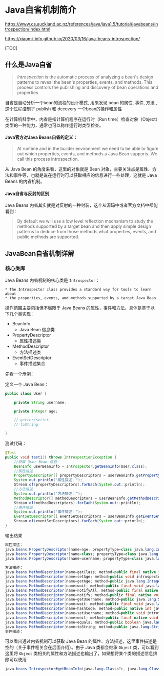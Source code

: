 # Java自省机制简介

https://www.cs.auckland.ac.nz/references/java/java1.5/tutorial/javabeans/introspection/index.html

https://xiaomi-info.github.io/2020/03/16/java-beans-introspection/

[TOC]

## 什么是Java自省

> *Introspection* is the automatic process of analyzing a bean's design patterns to reveal the bean's properties, events, and methods. This process controls the publishing and discovery of bean operations and properties

自省是自动分析一个bean的流程的设计模式, 用来发现 bean 的属性, 事件, 方法 , 这个过程控制了 publish 和 decovery 一个bean的操作和属性

在计算机科学中，内省是指计算机程序在运行时（Run time）检查对象（Object）类型的一种能力，通常也可以称作运行时类型检查。

#### Java官方对Java Beans自省的定义：

> At runtime and in the builder environment we need to be able to figure out which properties, events, and methods a Java Bean supports. We call this process introspection.

从 Java Bean 的角度来看，这里的对象就是 Bean 对象，主要关注点是属性、方法和事件等，也就是说在运行时可以获取相应的信息进行一些处理，这就是 Java Beans 的内省机制。

#### Java自省与反射的区别

Java Beans 内省其实就是对反射的一种封装，这个从源码中或者官方文档中都能看到：

> By default we will use a low level reflection mechanism to study the methods supported by a target bean and then apply simple design patterns to deduce from those methods what properties, events, and public methods are supported.

## JavaBean自省机制详解

### 核心类库

Java Beans 内省机制的核心类是 `Introspector`：

```
* The Introspector class provides a standard way for tools to learn about
* the properties, events, and methods supported by a target Java Bean.
```

操作范围主要包括但不局限于 Java Beans 的属性，事件和方法，具体是基于以下几个类实现：

- BeanInfo
  - Java Bean 信息类
- PropertyDescriptor
  - 属性描述类
- MethodDescriptor
  - 方法描述类
- EventSetDescriptor
  - 事件描述集合

先看一个示例：

定义一个 Java Bean：

```java
public class User {

    private String username;

    private Integer age;

    // getter/setter
    // toString

}
```

测试代码：

```java
@Test
public void test1() throws IntrospectionException {
    //获取 User Bean 信息
    BeanInfo userBeanInfo = Introspector.getBeanInfo(User.class);
    //属性描述
    PropertyDescriptor[] propertyDescriptors = userBeanInfo.getPropertyDescriptors();
    System.out.println("属性描述：");
    Stream.of(propertyDescriptors).forEach(System.out::println);
    //方法描述
    System.out.println("方法描述：");
    MethodDescriptor[] methodDescriptors = userBeanInfo.getMethodDescriptors();
    Stream.of(methodDescriptors).forEach(System.out::println);
    //事件描述
    System.out.println("事件描述：");
    EventSetDescriptor[] eventSetDescriptors = userBeanInfo.getEventSetDescriptors();
    Stream.of(eventSetDescriptors).forEach(System.out::println);
}
```

输出结果

```java
属性描述：
java.beans.PropertyDescriptor[name=age; propertyType=class java.lang.Integer; readMethod=public java.lang.Integer introspector.bean.User.getAge(); writeMethod=public void introspector.bean.User.setAge(java.lang.Integer)]
java.beans.PropertyDescriptor[name=class; propertyType=class java.lang.Class; readMethod=public final native java.lang.Class java.lang.Object.getClass()]
java.beans.PropertyDescriptor[name=username; propertyType=class java.lang.String; readMethod=public java.lang.String introspector.bean.User.getUsername(); writeMethod=public void introspector.bean.User.setUsername(java.lang.String)]
  
方法描述：
java.beans.MethodDescriptor[name=getClass; method=public final native java.lang.Class java.lang.Object.getClass()]
java.beans.MethodDescriptor[name=setAge; method=public void introspector.bean.User.setAge(java.lang.Integer)]
java.beans.MethodDescriptor[name=getAge; method=public java.lang.Integer introspector.bean.User.getAge()]
java.beans.MethodDescriptor[name=wait; method=public final void java.lang.Object.wait(long,int) throws java.lang.InterruptedException]
java.beans.MethodDescriptor[name=notifyAll; method=public final native void java.lang.Object.notifyAll()]
java.beans.MethodDescriptor[name=notify; method=public final native void java.lang.Object.notify()]
java.beans.MethodDescriptor[name=getUsername; method=public java.lang.String introspector.bean.User.getUsername()]
java.beans.MethodDescriptor[name=wait; method=public final void java.lang.Object.wait() throws java.lang.InterruptedException]
java.beans.MethodDescriptor[name=hashCode; method=public native int java.lang.Object.hashCode()]
java.beans.MethodDescriptor[name=setUsername; method=public void introspector.bean.User.setUsername(java.lang.String)]
java.beans.MethodDescriptor[name=wait; method=public final native void java.lang.Object.wait(long) throws java.lang.InterruptedException]
java.beans.MethodDescriptor[name=equals; method=public boolean java.lang.Object.equals(java.lang.Object)]
java.beans.MethodDescriptor[name=toString; method=public java.lang.String introspector.bean.User.toString()]
事件描述：
```

可以看出通过内省机制可以获取 Java Bean 的属性、方法描述，这里事件描述是空的（关于事件相关会在后面介绍）。由于 Java 类都会继承 `Object` 类，可以看到这里将 `Object` 类相关的属性和方法描述也输出了，如果想将某个类的描述信息排除可以使用 

```java
java.beans.Introspector#getBeanInfo(java.lang.Class<?>, java.lang.Class<?>)
```